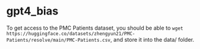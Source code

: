 # gpt4_bias

To get access to the PMC Patients dataset, you should be able to `wget https://huggingface.co/datasets/zhengyun21/PMC-Patients/resolve/main/PMC-Patients.csv`, and store it into the data/ folder. 